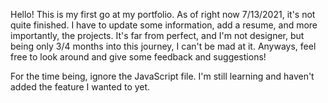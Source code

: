Hello! This is my first go at my portfolio. As of right now 7/13/2021, it's not quite finished. I have to update some information, add a resume, and more importantly, the projects. 
It's far from perfect, and I'm not designer, but being only 3/4 months into this journey, I can't be mad at it. Anyways, feel free to look around and give some feedback and
suggestions! 


For the time being, ignore the JavaScript file. I'm still learning and haven't added the feature I wanted to yet. 

